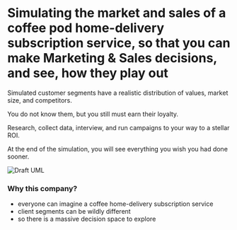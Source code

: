 # Simulating the market and sales of a coffee pod home-delivery subscription service, so that you can make Marketing & Sales decisions, and see, how they play out

Simulated customer segments have a realistic distribution of values, market size, and competitors.

You do not know them, but you still must earn their loyalty.

Research, collect data, interview, and run campaigns to your way to a stellar ROI. 

At the end of the simulation, you will see everything you wish you had done sooner.

![Draft UML](https://www.plantuml.com/plantuml/png/RP91pzem38Rl-HKHz_w17IQojXCxmAPruiJ5Aov4IrFak1feuhylQMdSJzzteVRpKlTzBMy30_7OEwKQ1aQz1_g3hFyfhMTGNi5xT1DPMDrrsBAEvAaokz-6C1BAYqD_GxOyK4QR-iv87jp97u4i_7OODXg2he_gkJWeny13ZxJoy8EmGqBVOf1PNmZy-UHDrrbl-J7DCLz5DotRmK-uD1d_8dkve5ZwvZitfibYe85ewpjTraiOF4FBCdndeqcoBJXT0SFqbLqb-W7_Yd0GuIS616gl6HWFxX6ivDeFPtIvgx2r8SRuC5PZaccrseukYizf2JdL2-XFCIWIMr2nIIokvBMAfLMbIMNE-dhgOhn56ZCiteMeNPLUaH27QXQ5B8KkAE8vtFGx_r42BiKqi37lOidgvB1quQ8mNwDgedtfwkEwcn-9o9qkHQ9o1c_n-l3MGZwZBVhpsBl_)

### Why this company?
- everyone can imagine a coffee home-delivery subscription service
- client segments can be wildly different
- so there is a massive decision space to explore
